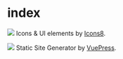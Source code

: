 # index

![](https://img.icons8.com/color/50/000000/icons8-new-logo.png) Icons & UI elements by [Icons8](https://icons8.com/).

![](https://img.icons8.com/color/50/000000/vue-js.png) Static Site Generator by [VuePress](https://vuepress.vuejs.org/).

